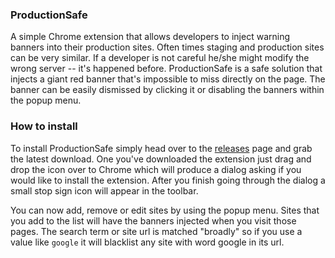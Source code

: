 ### ProductionSafe

A simple Chrome extension that allows developers to inject warning banners into their production sites. Often times staging and production sites
can be very similar. If a developer is not careful he/she might modify the wrong server -- it's happened before. ProductionSafe is a safe solution that
injects a giant red banner that's impossible to miss directly on the page. The banner can be easily dismissed by clicking it or disabling the banners within
the popup menu.

### How to install

To install ProductionSafe simply head over to the <a href="https://github.com/mcross1882/ProductionSafe/releases">releases</a> page and grab the latest download. 
One you've downloaded the extension just drag and drop the icon over to Chrome which will produce a dialog asking if you would like to install the extension. 
After you finish going through the dialog a small stop sign icon will appear in the toolbar.

You can now add, remove or edit sites by using the popup menu. Sites that you add to the list will have the banners injected when you visit those pages. The search 
term or site url is matched "broadly" so if you use a value like `google` it will blacklist any site with word google in its url.
